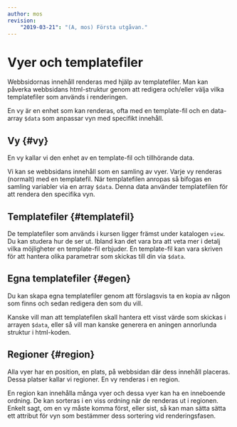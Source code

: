 ```yaml
---
author: mos
revision:
    "2019-03-21": "(A, mos) Första utgåvan."
---
```

Vyer och templatefiler
=========================

Webbsidornas innehåll renderas med hjälp av templatefiler. Man kan påverka webbsidans html-struktur genom att redigera och/eller välja vilka templatefiler som används i renderingen.

En vy är en enhet som kan renderas, ofta med en template-fil och en data-array `$data` som anpassar vyn med specifikt innehåll.


<!-- Inkludera hur frontmatter kan kopplas till vyn -->

<!-- Förklara var vyerna ligger och hur man jobbar i dem -->



Vy {#vy}
-------------------------

En vy kallar vi den enhet av en template-fil och tillhörande data.

Vi kan se webbsidans innehåll som en samling av vyer. Varje vy renderas (normalt) med en templatefil. När templatefilen anropas så bifogas en samling variabler via en array `$data`. Denna data använder templatefilen för att rendera den specifika vyn.



Templatefiler {#templatefil}
-------------------------

De templatefiler som används i kursen ligger främst under katalogen `view`. Du kan studera hur de ser ut. Ibland kan det vara bra att veta mer i detalj vilka möjligheter en template-fil erbjuder. En template-fil kan vara skriven för att hantera olika parametrar som skickas till din via `$data`.



Egna templatefiler {#egen}
-------------------------

Du kan skapa egna templatefiler genom att förslagsvis ta en kopia av någon som finns och sedan redigera den som du vill.

Kanske vill man att templatefilen skall hantera ett visst värde som skickas i arrayen `$data`, eller så vill man kanske generera en aningen annorlunda struktur i html-koden.



Regioner {#region}
-------------------------

Alla vyer har en position, en plats, på webbsidan där dess innehåll placeras. Dessa platser kallar vi regioner. En vy renderas i en region.

En region kan innehålla många vyer och dessa vyer kan ha en inneboende ordning. De kan sorteras i en viss ordning när de renderas ut i regionen. Enkelt sagt, om en vy måste komma först, eller sist, så kan man sätta sätta ett attribut för vyn som bestämmer dess sortering vid renderingsfasen.
